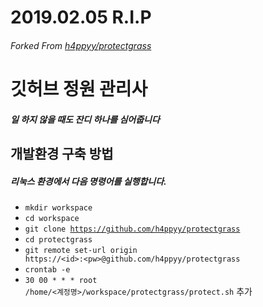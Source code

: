 # 2019.02.05 R.I.P
###### Forked From [h4ppyy/protectgrass](https://github.com/h4ppyy/protectgrass)
# 깃허브 정원 관리사
##### 일 하지 않을 때도 잔디 하나를 심어줍니다

개발환경 구축 방법
-------------

##### 리눅스 환경에서 다음 명령어를 실행합니다.
- <code>mkdir workspace</code>    
- <code>cd workspace</code>    
- <code>git clone https://github.com/h4ppyy/protectgrass</code>    
- <code>cd protectgrass</code>    
- <code>git remote set-url origin https://\<id>:\<pw>@github.com/h4ppyy/protectgrass</code>    
- <code>crontab -e</code>    
- <code>30 00 * * * root /home/<계정명>/workspace/protectgrass/protect.sh</code> 추가
